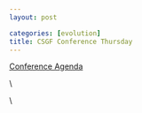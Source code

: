 ```yaml
---
layout: post

categories: [evolution]
title: CSGF Conference Thursday
---
```







 








[Conference
Agenda](http://www.krellinst.org/conf/csgf/2010-conference/conference-agenda "http://www.krellinst.org/conf/csgf/2010-conference/conference-agenda")

\

\

